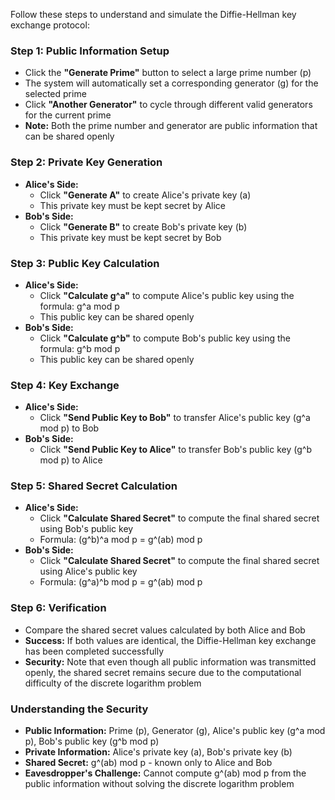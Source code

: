 Follow these steps to understand and simulate the Diffie-Hellman key exchange protocol:

### Step 1: Public Information Setup

- Click the **"Generate Prime"** button to select a large prime number (p)
- The system will automatically set a corresponding generator (g) for the selected prime
- Click **"Another Generator"** to cycle through different valid generators for the current prime
- **Note:** Both the prime number and generator are public information that can be shared openly

### Step 2: Private Key Generation

- **Alice's Side:**
  - Click **"Generate A"** to create Alice's private key (a)
  - This private key must be kept secret by Alice
- **Bob's Side:**
  - Click **"Generate B"** to create Bob's private key (b)
  - This private key must be kept secret by Bob

### Step 3: Public Key Calculation

- **Alice's Side:**
  - Click **"Calculate g^a"** to compute Alice's public key using the formula: g^a mod p
  - This public key can be shared openly
- **Bob's Side:**
  - Click **"Calculate g^b"** to compute Bob's public key using the formula: g^b mod p
  - This public key can be shared openly

### Step 4: Key Exchange

- **Alice's Side:**
  - Click **"Send Public Key to Bob"** to transfer Alice's public key (g^a mod p) to Bob
- **Bob's Side:**
  - Click **"Send Public Key to Alice"** to transfer Bob's public key (g^b mod p) to Alice

### Step 5: Shared Secret Calculation

- **Alice's Side:**
  - Click **"Calculate Shared Secret"** to compute the final shared secret using Bob's public key
  - Formula: (g^b)^a mod p = g^(ab) mod p
- **Bob's Side:**
  - Click **"Calculate Shared Secret"** to compute the final shared secret using Alice's public key
  - Formula: (g^a)^b mod p = g^(ab) mod p

### Step 6: Verification

- Compare the shared secret values calculated by both Alice and Bob
- **Success:** If both values are identical, the Diffie-Hellman key exchange has been completed successfully
- **Security:** Note that even though all public information was transmitted openly, the shared secret remains secure due to the computational difficulty of the discrete logarithm problem

### Understanding the Security

- **Public Information:** Prime (p), Generator (g), Alice's public key (g^a mod p), Bob's public key (g^b mod p)
- **Private Information:** Alice's private key (a), Bob's private key (b)
- **Shared Secret:** g^(ab) mod p - known only to Alice and Bob
- **Eavesdropper's Challenge:** Cannot compute g^(ab) mod p from the public information without solving the discrete logarithm problem

